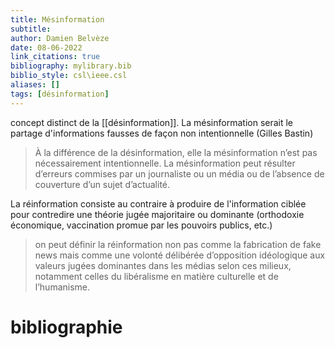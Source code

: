 ```yaml
---
title: Mésinformation
subtitle:
author: Damien Belvèze
date: 08-06-2022
link_citations: true
bibliography: mylibrary.bib
biblio_style: csl\ieee.csl
aliases: []
tags: [désinformation]
---
```


concept distinct de la [[désinformation]]. La mésinformation serait le partage d'informations fausses de façon non intentionnelle (Gilles Bastin)

> À la différence de la désinformation, elle la mésinformation n’est pas nécessairement intentionnelle. La mésinformation peut résulter d’erreurs commises par un journaliste ou un média ou de l’absence de couverture d’un sujet d’actualité.

La réinformation consiste au contraire à produire de l'information ciblée pour contredire une théorie jugée majoritaire ou dominante (orthodoxie économique, vaccination promue par les pouvoirs publics, etc.)

> on peut définir la réinformation non pas comme la fabrication de fake news mais comme une volonté délibérée d’opposition idéologique aux valeurs jugées dominantes dans les médias selon ces milieux, notamment celles du libéralisme en matière culturelle et de l’humanisme.



# bibliographie

